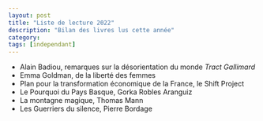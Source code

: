 ```yaml
---
layout: post
title: "Liste de lecture 2022"
description: "Bilan des livres lus cette année"
category: 
tags: [independant]
---
```


* Alain Badiou, remarques sur la désorientation du monde *Tract Gallimard*
* Emma Goldman, de la liberté des femmes
* Plan pour la transformation économique de la France, le Shift Project
* Le Pourquoi du Pays Basque, Gorka Robles Aranguiz
* La montagne magique, Thomas Mann
* Les Guerriers du silence, Pierre Bordage   


